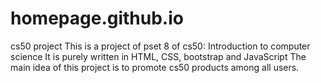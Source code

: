 # homepage.github.io
cs50 project
This is a project of pset 8 of cs50: Introduction to computer science
It is purely written in HTML, CSS, bootstrap and JavaScript 
The main idea of this project is to promote cs50 products among all users.
